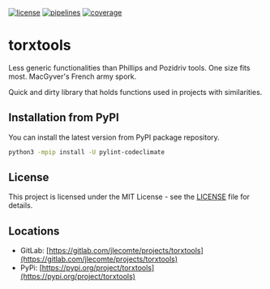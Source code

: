 [![license](https://img.shields.io/badge/license-MIT-brightgreen)](https://spdx.org/licenses/MIT.html)
[![pipelines](https://gitlab.com/jlecomte/projects/torxtools/badges/master/pipeline.svg)](https://gitlab.com/jlecomte/projects/torxtools/pipelines)
[![coverage](https://gitlab.com/jlecomte/projects/torxtools/badges/master/coverage.svg)](https://jlecomte.gitlab.io/projects/torxtools/coverage/index.html)

# torxtools

Less generic functionalities than Phillips and Pozidriv tools. One size fits most. MacGyver's French army spork.

Quick and dirty library that holds functions used in projects with similarities.

## Installation from PyPI

You can install the latest version from PyPI package repository.

~~~bash
python3 -mpip install -U pylint-codeclimate
~~~

## License

This project is licensed under the MIT License - see the [LICENSE](LICENSE) file for details.

## Locations

  * GitLab: [https://gitlab.com/jlecomte/projects/torxtools](https://gitlab.com/jlecomte/projects/torxtools)
  * PyPi: [https://pypi.org/project/torxtools](https://pypi.org/project/torxtools)

